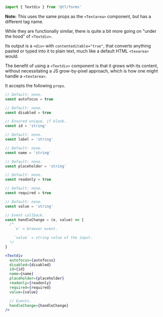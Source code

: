 ```js
import { Textdiv } from '@t7/forms'
```

**Note:** This uses the same props as the `<Textarea>` component, but has a different tag name.

While they are functionally similar, there is quite a bit more going on "under the hood" of `<Textdiv>`.

Its output is a `<div>` with `contenteditable="true"`, that converts anything pasted or typed into it to plain text, much like a default HTML `<texarea>` would.

The benefit of using a `<Textdiv>` component is that it grows with its content, without necessitating a JS grow-by-pixel approach, which is how one might handle a `<textarea>`.

It accepts the following `props`.

```js
// Default: none.
const autofocus = true

// Default: none.
const disabled = true

// Ensured unique, if blank.
const id = 'string'

// Default: none.
const label = 'string'

// Default: none.
const name = 'string'

// Default: none.
const placeholder = 'string'

// Default: none.
const readonly = true

// Default: none.
const required = true

// Default: none.
const value = 'string'

// Event callback.
const handleChange = (e, value) => {
  /*
    `e` = browser event.

    `value` = string value of the input.
  */
}
```

```jsx
<Textdiv
  autofocus={autofocus}
  disabled={disabled}
  id={id}
  name={name}
  placeholder={placeholder}
  readonly={readonly}
  required={required}
  value={value}

  // Events.
  handleChange={handleChange}
/>
```